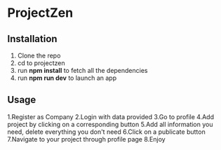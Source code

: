 # ProjectZen
## Installation
1. Clone the repo
2. cd to projectzen
3. run **npm install** to fetch all the dependencies
4. run **npm run dev** to launch an app

## Usage
1.Register as Company
2.Login with data provided
3.Go to profile
4.Add project by clicking on a corresponding button
5.Add all information you need, delete everything you don't need
6.Click on a publicate button
7.Navigate to your project through profile page
8.Enjoy
